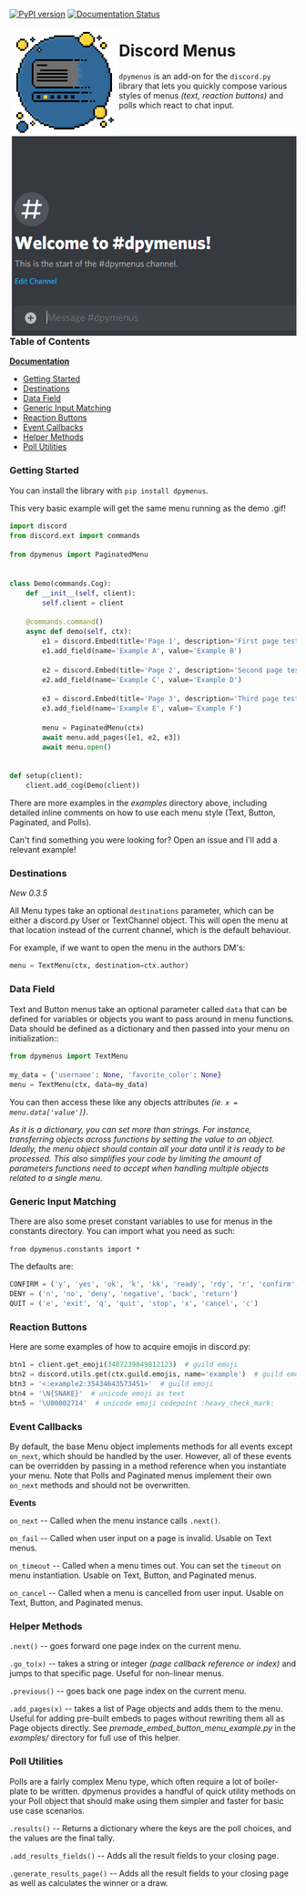 [![PyPI version](https://badge.fury.io/py/dpymenus.svg)](https://badge.fury.io/py/dpymenus)
[![Documentation Status](https://readthedocs.org/projects/dpymenus/badge/?version=latest)](https://dpymenus.readthedocs.io/en/latest/?badge=latest)


<img align="left" src="assets/logo.png" alt="dpymenus">

# Discord Menus

`dpymenus` is an add-on for the `discord.py` library that lets you quickly compose various styles of 
menus *(text, reaction buttons)* and polls which react to chat input.

<br>

<img align="right" src="assets/demo.gif" alt="user creates an embed, reaction buttons are added, and user navigates the menu
by clicking the buttons">

<br>

### Table of Contents
**[Documentation](https://dpymenus.readthedocs.io/en/latest/?badge=latest)**
+ [Getting Started](#getting-started)
+ [Destinations](#destinations)
+ [Data Field](#data-field)
+ [Generic Input Matching](#generic-input-matching)
+ [Reaction Buttons](#reaction-buttons)
+ [Event Callbacks](#event-callbacks)
+ [Helper Methods](#helper-methods)
+ [Poll Utilities](#poll-utilities)

### Getting Started
You can install the library with `pip install dpymenus`.

This very basic example will get the same menu running as the demo .gif!

```python
import discord
from discord.ext import commands

from dpymenus import PaginatedMenu


class Demo(commands.Cog):
    def __init__(self, client):
        self.client = client

    @commands.command()
    async def demo(self, ctx):
        e1 = discord.Embed(title='Page 1', description='First page test!')
        e1.add_field(name='Example A', value='Example B')

        e2 = discord.Embed(title='Page 2', description='Second page test!')
        e2.add_field(name='Example C', value='Example D')

        e3 = discord.Embed(title='Page 3', description='Third page test!')
        e3.add_field(name='Example E', value='Example F')

        menu = PaginatedMenu(ctx)
        await menu.add_pages([e1, e2, e3])
        await menu.open()


def setup(client):
    client.add_cog(Demo(client))
```

There are more examples in the *examples* directory above, including detailed inline comments
on how to use each menu style (Text, Button, Paginated, and Polls).

Can't find something you were looking for? Open an issue and I'll add a relevant example!

### Destinations
*New 0.3.5*

All Menu types take an optional `destinations` parameter, which can be either a discord.py User
or TextChannel object. This will open the menu at that location instead of the current channel, 
which is the default behaviour.

For example, if we want to open the menu in the authors DM's:

```python
menu = TextMenu(ctx, destination=ctx.author)
```
    
### Data Field
Text and Button menus take an optional parameter called `data` that can be defined for variables or objects you
want to pass around in menu functions. Data should be defined as a dictionary and then passed into your menu on 
initialization::

```python
from dpymenus import TextMenu

my_data = {'username': None, 'favorite_color': None}
menu = TextMenu(ctx, data=my_data)
```

You can then access these like any objects attributes *(ie. `x = menu.data['value']`)*.

*As it is a dictionary, you can set more than strings. For instance,
transferring objects across functions by setting the value to an object. Ideally, the menu 
object should contain all your data until it is ready to be processed. This also simplifies
your code by limiting the amount of parameters functions need to accept when handling
multiple objects related to a single menu.*

### Generic Input Matching
There are also some preset constant variables to use for menus in the constants directory. You can
import what you need as such:

`from dpymenus.constants import *`

The defaults are:
```python
CONFIRM = ('y', 'yes', 'ok', 'k', 'kk', 'ready', 'rdy', 'r', 'confirm', 'okay')
DENY = ('n', 'no', 'deny', 'negative', 'back', 'return')
QUIT = ('e', 'exit', 'q', 'quit', 'stop', 'x', 'cancel', 'c')
```

### Reaction Buttons
Here are some examples of how to acquire emojis in discord.py:
```python
btn1 = client.get_emoji(3487239849812123)  # guild emoji
btn2 = discord.utils.get(ctx.guild.emojis, name='example')  # guild emoji
btn3 = '<:example2:35434643573451>'  # guild emoji
btn4 = '\N{SNAKE}'  # unicode emoji as text
btn5 = '\U00002714'  # unicode emoji codepoint :heavy_check_mark:
```

### Event Callbacks
By default, the base Menu object implements methods for all events except `on_next`, which should
be handled by the user. However, all of these events can be overridden by passing in a method reference
when you instantiate your menu. Note that Polls and Paginated menus implement their own `on_next` methods
and should not be overwritten.

**Events**

`on_next` -- Called when the menu instance calls `.next()`. 

`on_fail` -- Called when user input on a page is invalid. Usable on Text menus.

`on_timeout` -- Called when a menu times out. You can set the `timeout` on menu instantiation.
 Usable on Text, Button, and Paginated menus.

`on_cancel` -- Called when a menu is cancelled from user input.
 Usable on Text, Button, and Paginated menus.


### Helper Methods
`.next()` -- goes forward one page index on the current menu.

`.go_to(x)` -- takes a string or integer *(page callback reference or index)* and jumps to that specific page. 
Useful for non-linear menus.

`.previous()` -- goes back one page index on the current menu.

`.add_pages(x)` -- takes a list of Page objects and adds them to the menu. Useful for adding pre-built embeds to pages
without rewriting them all as Page objects directly. See *premade_embed_button_menu_example.py* in the *examples/*
directory for full use of this helper.


### Poll Utilities
Polls are a fairly complex Menu type, which often require a lot of boiler-plate to be written. dpymenus provides
a handful of quick utility methods on your Poll object that should make using them simpler and faster for basic
use case scenarios.

`.results()` -- Returns a dictionary where the keys are the poll choices, and the values are the final tally.

`.add_results_fields()` -- Adds all the result fields to your closing page.

`.generate_results_page()` -- Adds all the result fields to your closing page as well as calculates the winner or 
a draw.

